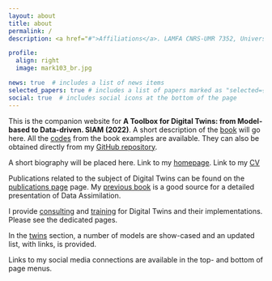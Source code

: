 ```yaml
---
layout: about
title: about
permalink: /
description: <a href="#">Affiliations</a>. LAMFA CNRS-UMR 7352, Université de Picardie Jules Verne, FRANCE.

profile:
  align: right
  image: mark103_br.jpg

news: true  # includes a list of news items
selected_papers: true # includes a list of papers marked as "selected={true}"
social: true  # includes social icons at the bottom of the page
---
```


This is the companion website for **A Toolbox for Digital Twins: from Model-based to Data-driven. SIAM (2022)**. A  short description of the [book](https://www.siam.org/publications/books/book-series) will go here. All the [codes](/DT-tbx-v1/codes/) from the book examples are available. They can also be obtained directly from my [GitHub repository](https://github.com/markasch/DT-tbx-examples/).

A short biography will be placed here. Link to my [homepage](http://masch.perso.math.cnrs.fr). Link to my [CV](/DT-tbx-v1/assets/pdf/Asch_CV_2021.pdf)

Publications related to the subject of Digital Twins can be found on the  [publications page](/DT-tbx-v1/publications/) page. My [previous book](http://bookstore.siam.org/fa11/) is a good source for a detailed presentation of Data Assimilation.

I provide [consulting](/DT-tbx-v1/consulting/)  and [training](/DT-tbx-v1/training/)  for Digital Twins and their implementations. Please see the dedicated pages.

In the [twins](/DT-tbx-v1/twins/) section, a number of models are show-cased and an updated list, with links, is provided.

Links to my social media connections are available in the top- and bottom of page menus. 
